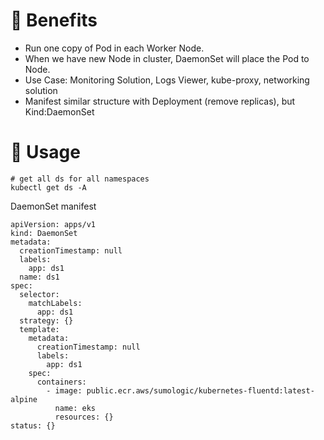 # 🌈 Benefits

- Run one copy of Pod in each Worker Node.
- When we have new Node in cluster, DaemonSet will place the Pod to Node.
- Use Case: Monitoring Solution, Logs Viewer, kube-proxy, networking solution
- Manifest similar structure with Deployment (remove replicas), but
  Kind:DaemonSet

# 💎 Usage

```
# get all ds for all namespaces
kubectl get ds -A
```

DaemonSet manifest

```
apiVersion: apps/v1
kind: DaemonSet
metadata:
  creationTimestamp: null
  labels:
    app: ds1
  name: ds1
spec:
  selector:
    matchLabels:
      app: ds1
  strategy: {}
  template:
    metadata:
      creationTimestamp: null
      labels:
        app: ds1
    spec:
      containers:
        - image: public.ecr.aws/sumologic/kubernetes-fluentd:latest-alpine
          name: eks
          resources: {}
status: {}
```
